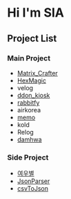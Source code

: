 # Hi I'm SIA

## Project List

### Main Project

- [Matrix_Crafter](https://github.com/3rr0r404N07F0UND/Matrix_Crafter.git)
- [HexMagic](https://github.com/3rr0r404N07F0UND/HexMagic.git)
- velog
- [ddon_kiosk](https://github.com/3rr0r404N07F0UND/ddon_kiosk.git)
- [rabbitfy](https://github.com/3rr0r404N07F0UND/rabbitfy.git)
- airkorea
- [memo](https://github.com/3rr0r404N07F0UND/memo.git)
- kold
- Relog
- [damhwa](https://github.com/3rr0r404N07F0UND/damhwa.git)

### Side Project

- [여우별](https://github.com/3rr0r404N07F0UND/starFox.git)
- [JsonParser](https://github.com/3rr0r404N07F0UND/JsonParser.git)
- [csvToJson](https://github.com/3rr0r404N07F0UND/csvToJson.git)
